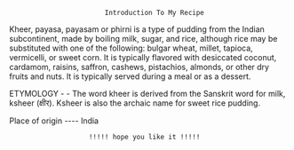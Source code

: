                             Introduction To My Recipe 

Kheer, payasa, payasam or phirni is a type of pudding from the Indian subcontinent, made by boiling milk, sugar, and rice, although rice may be substituted with one of the following: bulgar wheat, millet, tapioca, vermicelli, or sweet corn. It is typically flavored with desiccated coconut, cardamom, raisins, saffron, cashews, pistachios, almonds, or other dry fruits and nuts. It is typically served during a meal or as a dessert.

ETYMOLOGY - -
The word kheer is derived from the Sanskrit word for milk, ksheer (क्षीर). Ksheer is also the archaic name for sweet rice pudding.

Place of origin ---- India


                        !!!!! hope you like it !!!!!